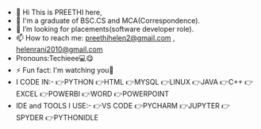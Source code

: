 - 👋 Hi This is PREETHI here,
- 🌱 I'm a graduate of BSC.CS and MCA(Correspondence).
- 💞️ I’m looking for placements(software developer role).
- 📫 How to reach me:
  preethihelen2@gmail.com , helenrani2010@gmail.com
- Pronouns:Techieee💻😋
- ⚡ Fun fact: I'm watching you👀
- I CODE IN:-
 👉PYTHON 👉HTML 👉MYSQL  👉LINUX 👉JAVA 👉C++
 👉EXCEL 👉POWERBI 👉WORD 👉POWERPOINT 
- IDE and TOOLS I USE:-
  👉VS CODE 👉PYCHARM 👉JUPYTER 👉SPYDER 👉PYTHONIDLE

